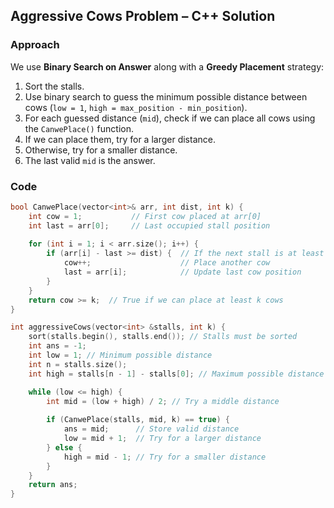 ## Aggressive Cows Problem – C++ Solution

### Approach
We use **Binary Search on Answer** along with a **Greedy Placement** strategy:

1. Sort the stalls.
2. Use binary search to guess the minimum possible distance between cows (`low = 1`, `high = max_position - min_position`).
3. For each guessed distance (`mid`), check if we can place all cows using the `CanwePlace()` function.
4. If we can place them, try for a larger distance.
5. Otherwise, try for a smaller distance.
6. The last valid `mid` is the answer.

### Code
```cpp
bool CanwePlace(vector<int>& arr, int dist, int k) {
    int cow = 1;           // First cow placed at arr[0]
    int last = arr[0];     // Last occupied stall position
    
    for (int i = 1; i < arr.size(); i++) {
        if (arr[i] - last >= dist) {  // If the next stall is at least `dist` away
            cow++;                    // Place another cow
            last = arr[i];            // Update last cow position
        }
    }
    return cow >= k;  // True if we can place at least k cows
}

int aggressiveCows(vector<int> &stalls, int k) {
    sort(stalls.begin(), stalls.end()); // Stalls must be sorted
    int ans = -1;
    int low = 1; // Minimum possible distance
    int n = stalls.size();
    int high = stalls[n - 1] - stalls[0]; // Maximum possible distance

    while (low <= high) {
        int mid = (low + high) / 2; // Try a middle distance
        
        if (CanwePlace(stalls, mid, k) == true) {
            ans = mid;      // Store valid distance
            low = mid + 1;  // Try for a larger distance
        } else {
            high = mid - 1; // Try for a smaller distance
        }
    }
    return ans;
}


